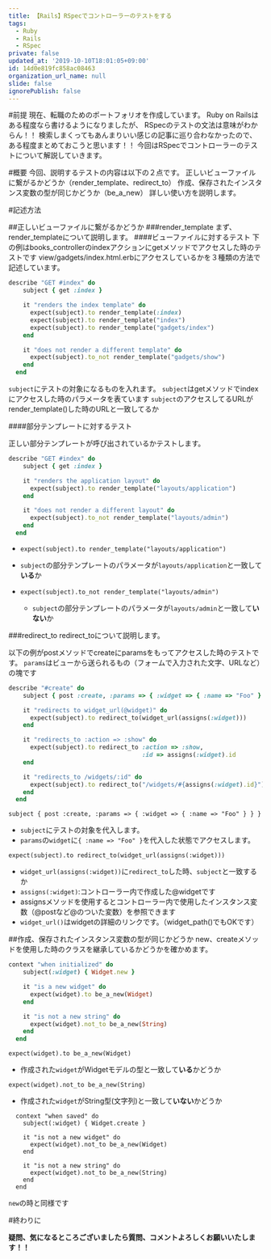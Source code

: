 ```yaml
---
title: 【Rails】RSpecでコントローラーのテストをする
tags:
  - Ruby
  - Rails
  - RSpec
private: false
updated_at: '2019-10-10T18:01:05+09:00'
id: 14d0e819fc858ac08463
organization_url_name: null
slide: false
ignorePublish: false
---
```

#前提
現在、転職のためのポートフォリオを作成しています。
Ruby on Railsはある程度なら書けるようになりましたが、
RSpecのテストの文法は意味がわからん！！
検索しまくってもあんまりいい感じの記事に巡り合わなかったので、
ある程度まとめておこうと思います！！
今回はRSpecでコントローラーのテストについて解説していきます。

#概要
今回、説明するテストの内容は以下の２点です。
正しいビューファイルに繋がるかどうか（render_template、redirect_to）
作成、保存されたインスタンス変数の型が同じかどうか（be_a_new）
詳しい使い方を説明します。


#記述方法

##正しいビューファイルに繋がるかどうか
###render_template
まず、render_templateについて説明します。
####ビューファイルに対するテスト
下の例はbooks_controllerのindexアクションにgetメソッドでアクセスした時のテストです
view/gadgets/index.html.erbにアクセスしているかを３種類の方法で記述しています。

```ruby:spec/controllers/gadgets_controller_spec.rb
describe "GET #index" do
    subject { get :index }

    it "renders the index template" do
      expect(subject).to render_template(:index)
      expect(subject).to render_template("index")
      expect(subject).to render_template("gadgets/index")
    end

    it "does not render a different template" do
      expect(subject).to_not render_template("gadgets/show")
    end
  end
```

`subject`にテストの対象になるものを入れます。
`subject`はgetメソッドでindexにアクセスした時のパラメータを表ています
`subject`のアクセスしてるURLがrender_template()した時のURLと一致してるか

####部分テンプレートに対するテスト

正しい部分テンプレートが呼び出されているかテストします。

```ruby:spec/controllers/gadgets_controller_spec.rb
describe "GET #index" do
    subject { get :index }

    it "renders the application layout" do
      expect(subject).to render_template("layouts/application")
    end

    it "does not render a different layout" do
      expect(subject).to_not render_template("layouts/admin")
    end
  end
```

* `expect(subject).to render_template("layouts/application")`

 * `subject`の部分テンプレートのパラメータが`layouts/application`と一致して**いる**か

* `expect(subject).to_not render_template("layouts/admin")`
  * `subject`の部分テンプレートのパラメータが`layouts/admin`と一致して**いない**か


###redirect_to
redirect_toについて説明します。

以下の例がpostメソッドでcreateにparamsをもってアクセスした時のテストです。
`params`はビューから送られるもの（フォームで入力された文字、URLなど）の塊です

```ruby:spec/controllers/gadgets_controller_spec.rb
describe "#create" do
    subject { post :create, :params => { :widget => { :name => "Foo" } } }

    it "redirects to widget_url(@widget)" do
      expect(subject).to redirect_to(widget_url(assigns(:widget)))
    end

    it "redirects_to :action => :show" do
      expect(subject).to redirect_to :action => :show,
                                     :id => assigns(:widget).id
    end

    it "redirects_to /widgets/:id" do
      expect(subject).to redirect_to("/widgets/#{assigns(:widget).id}")
    end
  end
```

`subject { post :create, :params => { :widget => { :name => "Foo" } } }`

* `subject`にテストの対象を代入します。
* `params`の`widget`に`{ :name => "Foo" }`を代入した状態でアクセスします。


`expect(subject).to redirect_to(widget_url(assigns(:widget)))`

* `widget_url(assigns(:widget))`に`redirect_to`した時、`subject`と一致するか
* `assigns(:widget)`:コントローラー内で作成した@widgetです
* assignsメソッドを使用するとコントローラー内で使用したインスタンス変数（@postなど@のついた変数）を参照できます
* `widget_url()`はwidgetの詳細のリンクです。（widget_path()でもOKです）

##作成、保存されたインスタンス変数の型が同じかどうか
new、createメソッドを使用した時のクラスを継承しているかどうかを確かめます。

```ruby:spec/controllers/gadgets_controller_spec.rb
context "when initialized" do
    subject(:widget) { Widget.new }

    it "is a new widget" do
      expect(widget).to be_a_new(Widget)
    end

    it "is not a new string" do
      expect(widget).not_to be_a_new(String)
    end
  end
```

`expect(widget).to be_a_new(Widget)`

* 作成された`widget`がWidgetモデルの型と一致して**いる**かどうか

`expect(widget).not_to be_a_new(String)`

* 作成された`widget`がString型(文字列)と一致して**いない**かどうか

```
  context "when saved" do
    subject(:widget) { Widget.create }

    it "is not a new widget" do
      expect(widget).not_to be_a_new(Widget)
    end

    it "is not a new string" do
      expect(widget).not_to be_a_new(String)
    end
  end
```

`new`の時と同様です

#終わりに

**疑問、気になるところございましたら質問、コメントよろしくお願いいたします！！**


